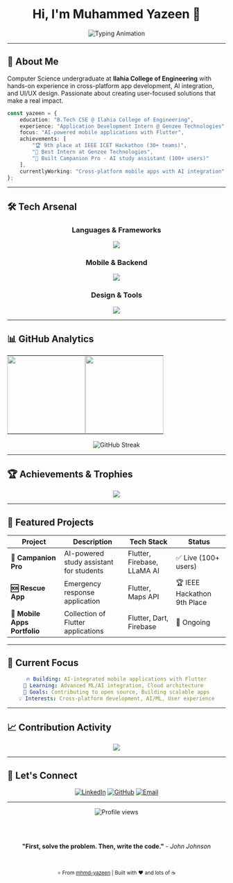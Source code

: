 <div align="center">

# Hi, I'm Muhammed Yazeen 👋

<img src="https://readme-typing-svg.herokuapp.com?font=JetBrains+Mono&weight=300&size=20&duration=2500&pause=800&color=6366F1&center=true&vCenter=true&width=600&height=50&lines=Computer+Science+Engineering+Student;Flutter+%26+AI+Developer;UI%2FUX+Design+Enthusiast;Building+the+Future+with+Code" alt="Typing Animation" />

</div>

---

## 🚀 About Me

Computer Science undergraduate at **Ilahia College of Engineering** with hands-on experience in cross-platform app development, AI integration, and UI/UX design. Passionate about creating user-focused solutions that make a real impact.

```typescript
const yazeen = {
    education: "B.Tech CSE @ Ilahia College of Engineering",
    experience: "Application Development Intern @ Genzee Technologies",
    focus: "AI-powered mobile applications with Flutter",
    achievements: [
        "🏆 9th place at IEEE ICET Hackathon (30+ teams)",
        "🌟 Best Intern at Genzee Technologies",
        "📱 Built Campanion Pro - AI study assistant (100+ users)"
    ],
    currentlyWorking: "Cross-platform mobile apps with AI integration"
};
```

---

## 🛠️ Tech Arsenal

<div align="center">

### Languages & Frameworks
<img src="https://skillicons.dev/icons?i=flutter,dart,python,java,c&theme=dark" />

### Mobile & Backend
<img src="https://skillicons.dev/icons?i=firebase,androidstudio,mysql&theme=dark" />

### Design & Tools
<img src="https://skillicons.dev/icons?i=figma,adobexd,git,vscode&theme=dark" />

</div>

---

## 📊 GitHub Analytics

<div align="center">
<table>
<tr>
<td align="center" style="padding: 0px">
<img height="180em" src="https://github-readme-stats.vercel.app/api?username=mhmd-yazeen&show_icons=true&theme=tokyonight&hide_border=true&count_private=true&include_all_commits=true" />
</td>
<td align="center" style="padding: 0px">
<img height="180em" src="https://github-readme-stats.vercel.app/api/top-langs/?username=mhmd-yazeen&layout=compact&theme=tokyonight&hide_border=true&langs_count=8&exclude_repo=mhmd-yazeen" />
</td>
</tr>
</table>
</div>

<div align="center">
<img src="https://github-readme-streak-stats.herokuapp.com/?user=mhmd-yazeen&theme=tokyonight&hide_border=true" alt="GitHub Streak" />
</div>

---

## 🏆 Achievements & Trophies

<div align="center">
<img src="https://github-profile-trophy.vercel.app/?username=mhmd-yazeen&theme=tokyonight&no-frame=true&no-bg=true&margin-w=4&column=4" />
</div>

---

## 💼 Featured Projects

<div align="center">

| Project | Description | Tech Stack | Status |
|---------|-------------|------------|--------|
| **🤖 Campanion Pro** | AI-powered study assistant for students | Flutter, Firebase, LLaMA AI | ✅ Live (100+ users) |
| **🆘 Rescue App** | Emergency response application | Flutter, Maps API | 🏆 IEEE Hackathon 9th Place |
| **📱 Mobile Apps Portfolio** | Collection of Flutter applications | Flutter, Dart, Firebase | 🚧 Ongoing |

</div>

---

## 🎯 Current Focus

<div align="center">

```yaml
🔥 Building: AI-integrated mobile applications with Flutter
🌱 Learning: Advanced ML/AI integration, Cloud architecture  
🚀 Goals: Contributing to open source, Building scalable apps
💡 Interests: Cross-platform development, AI/ML, User experience
```

</div>

---

## 📈 Contribution Activity

<div align="center">
<img src="https://github-readme-activity-graph.vercel.app/graph?username=mhmd-yazeen&theme=tokyo-night&hide_border=true&bg_color=1a1b27" />
</div>

---

## 🤝 Let's Connect

<div align="center">

[![LinkedIn](https://img.shields.io/badge/LinkedIn-0A66C2?style=for-the-badge&logo=linkedin&logoColor=white)](https://www.linkedin.com/in/muhammad-yazin-61b57b370/)
[![GitHub](https://img.shields.io/badge/GitHub-181717?style=for-the-badge&logo=github&logoColor=white)](https://github.com/mhmd-yazeen)
[![Email](https://img.shields.io/badge/Email-EA4335?style=for-the-badge&logo=gmail&logoColor=white)](mailto:myazeen88@gmail.com)

</div>

---

<div align="center">

<img src="https://komarev.com/ghpvc/?username=mhmd-yazeen&label=Profile%20views&color=6366f1&style=flat" alt="Profile views" />

<br><br>

**"First, solve the problem. Then, write the code."** - *John Johnson*

<br>

<sub>⭐ From [mhmd-yazeen](https://github.com/mhmd-yazeen) | Built with ❤️ and lots of ☕</sub>

</div>
